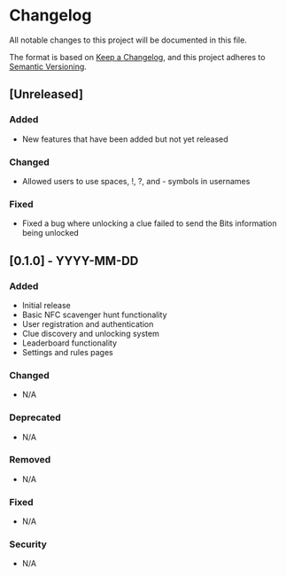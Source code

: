 # Changelog

All notable changes to this project will be documented in this file.

The format is based on [Keep a Changelog](https://keepachangelog.com/en/1.0.0/),
and this project adheres to [Semantic Versioning](https://semver.org/spec/v2.0.0.html).

## [Unreleased]

### Added

- New features that have been added but not yet released

### Changed

- Allowed users to use spaces, !, ?, and - symbols in usernames

### Fixed

- Fixed a bug where unlocking a clue failed to send the Bits information being unlocked

## [0.1.0] - YYYY-MM-DD

### Added

- Initial release
- Basic NFC scavenger hunt functionality
- User registration and authentication
- Clue discovery and unlocking system
- Leaderboard functionality
- Settings and rules pages

### Changed

- N/A

### Deprecated

- N/A

### Removed

- N/A

### Fixed

- N/A

### Security

- N/A
